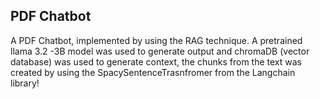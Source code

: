 <h2>PDF Chatbot</h2>
<p>A PDF Chatbot, implemented by using the RAG technique. A pretrained llama 3.2 -3B model was used to generate output and chromaDB (vector database) was used to generate context, the chunks from the text was created by using the SpacySentenceTrasnfromer from the Langchain library!</p>
